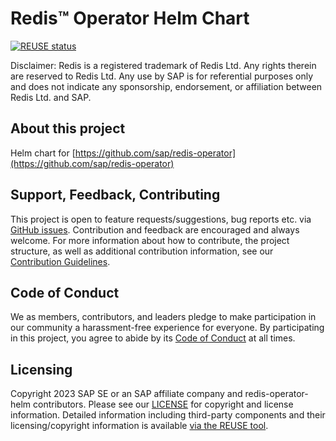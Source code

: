# Redis™ Operator Helm Chart

[![REUSE status](https://api.reuse.software/badge/github.com/SAP/redis-operator-helm)](https://api.reuse.software/info/github.com/SAP/redis-operator-helm)

Disclaimer: Redis is a registered trademark of Redis Ltd. Any rights therein are reserved to Redis Ltd. Any use by SAP is for referential purposes only and does not indicate any sponsorship, endorsement, or affiliation between Redis Ltd. and SAP.

## About this project

Helm chart for [https://github.com/sap/redis-operator](https://github.com/sap/redis-operator)

## Support, Feedback, Contributing

This project is open to feature requests/suggestions, bug reports etc. via [GitHub issues](https://github.com/SAP/redis-operator-helm/issues). Contribution and feedback are encouraged and always welcome. For more information about how to contribute, the project structure, as well as additional contribution information, see our [Contribution Guidelines](CONTRIBUTING.md).

## Code of Conduct

We as members, contributors, and leaders pledge to make participation in our community a harassment-free experience for everyone. By participating in this project, you agree to abide by its [Code of Conduct](https://github.com/SAP/.github/blob/main/CODE_OF_CONDUCT.md) at all times.

## Licensing

Copyright 2023 SAP SE or an SAP affiliate company and redis-operator-helm contributors. Please see our [LICENSE](LICENSE) for copyright and license information. Detailed information including third-party components and their licensing/copyright information is available [via the REUSE tool](https://api.reuse.software/info/github.com/SAP/redis-operator-helm).
